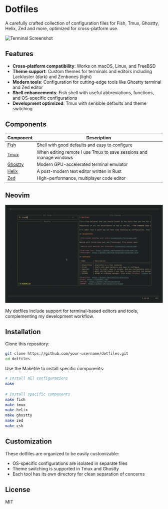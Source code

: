 # Dotfiles

A carefully crafted collection of configuration files for Fish, Tmux, Ghostty, Helix, Zed and more, optimized for cross-platform use.

![Terminal Screenshot](/screenshots/fullscreen.png)

## Features

- **Cross-platform compatibility**: Works on macOS, Linux, and FreeBSD
- **Theme support**: Custom themes for terminals and editors including Lackluster (dark) and Zenbones (light)
- **Modern tools**: Configuration for cutting-edge tools like Ghostty terminal and Zed editor
- **Shell enhancements**: Fish shell with useful abbreviations, functions, and OS-specific configurations
- **Development optimized**: Tmux with sensible defaults and theme switching

## Components

| Component | Description |
|-----------|-------------|
| [Fish](https://fishshell.com/) | Shell with good defaults and easy to configure |
| [Tmux](https://github.com/tmux/tmux) | When editing remote I use Tmux to save sessions and manage windows |
| [Ghostty](https://github.com/mitchellh/ghostty) | Modern GPU-accelerated terminal emulator |
| [Helix](https://helix-editor.com/) | A post-modern text editor written in Rust |
| [Zed](https://zed.dev/) | High-performance, multiplayer code editor |

## Neovim

![Neovim with Telescope](/screenshots/neovim.png)

My dotfiles include support for terminal-based editors and tools, complementing my development workflow.

## Installation

Clone this repository:

```bash
git clone https://github.com/your-username/dotfiles.git
cd dotfiles
```

Use the Makefile to install specific components:

```bash
# Install all configurations
make

# Install specific components
make fish
make tmux
make helix
make ghostty
make zed
make zsh
```

## Customization

These dotfiles are organized to be easily customizable:

- OS-specific configurations are isolated in separate files
- Theme switching is supported in Tmux and Ghostty
- Each tool has its own directory for clean separation of concerns

## License

MIT
